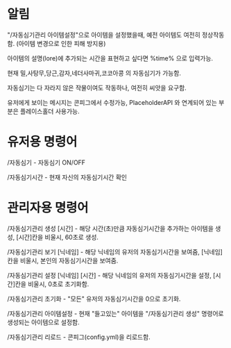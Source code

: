 # 알림

"/자동심기관리 아이템설정"으로 아이템을 설정했을때, 예전 아이템도 여전히 정상작동함.
(아이템 변경으로 인한 피해 방지용)

아이템의 설명(lore)에 추가되는 시간을 표현하고 싶다면 %time% 으로 입력가능.

현재 밀,사탕무,당근,감자,네더사마귀,코코아콩 의 자동심기가 가능함.

자동심기는 다 자라지 않은 작물이여도 작동하나, 여전히 씨앗을 요구함.

유저에게 보이는 메시지는 콘피그에서 수정가능, PlaceholderAPI 와 연계되어 있는 부분은 플레이스홀더 사용가능.

# 유저용 명령어

/자동심기 - 자동심기 ON/OFF

/자동심기시간 - 현재 자신의 자동심기시간 확인

# 관리자용 명령어

/자동심기관리 생성 [시간] - 해당 시간(초)만큼 자동심기시간을 추가하는 아이템을 생성, [시간]칸을 비울시, 60초로 생성.

/자동심기관리 보기 [닉네임] - 해당 닉네임의 유저의 자동심기시간을 보여줌, [닉네임]칸을 비울시, 본인의 자동심기시간을 보여줌.

/자동심기관리 설정 [닉네임] [시간] - 해당 닉네임의 유저의 자동심기시간을 설정, [시간]칸을 비울시, 0초로 초기화함.

/자동심기관리 초기화 - "모든" 유저의 자동심기시간을 0으로 초기화.

/자동심기관리 아이템설정 - 현재 "들고있는" 아이템을 "/자동심기관리 생성" 명령어로 생성되는 아이템으로 설정함.

/자동심기관리 리로드 - 콘피그(config.yml)을 리로드함.
